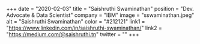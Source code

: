 +++ 
date = "2020-02-03" 
title = "Saishruthi Swaminathan" 
position = "Dev. Advocate & Data Scientist" 
company = "IBM" 
image = "sswaminathan.jpeg" 
alt = "Saishruthi Swaminathan" 
color = "#212121" 
link1 = "https://www.linkedin.com/in/saishruthi-swaminathan/" 
link2 = "https://medium.com/@saishruthi.tn"
twitter = ""
+++